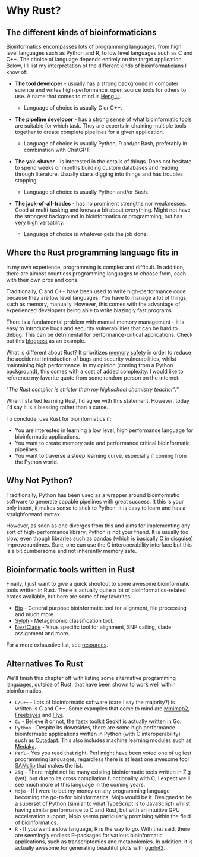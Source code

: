 # Why Rust?

## The different kinds of bioinformaticians
Bioinformatics encompasses lots of programming languages, from high level languages such as Python and R, to low level languages such as C and C++. The choice of language depends entirely on the target application. Below, I'll list my interpretation of the different kinds of bioinformaticians I know of:

- **The tool developer** - usually has a strong background in computer science and writes high-performance, open source tools for others to use. A name that comes to mind is [Heng Li](https://github.com/lh3).
    - Language of choice is usually C or C++.

- **The pipeline developer** - has a strong sense of what bioinformatic tools are suitable for which task. They are experts in chaining multiple tools together to create complete pipelines for a given application.
    - Language of choice is usually Python, R and/or Bash, preferably in combination with ChatGPT.

- **The yak-shaver** - is interested in the details of things. Does not hesitate to spend weeks or months building custom databases and reading through literature. Usually starts digging into things and has troubles stopping.
    - Language of choice is usually Python and/or Bash.

- **The jack-of-all-trades** - has no prominent strengths nor weaknesses. Good at multi-tasking and knows a bit about everything. Might not have the strongest background in bioinformatics or programming, but has very high versatility.
    - Language of choice is whatever gets the job done.

## Where the Rust programming language fits in
In my own experience, programming is complex and difficult. In addition, there are almost countless programming languages to choose from, each with their own pros and cons.

Traditionally, C and C++ have been used to write high-performance code because they are low level languages. You have to manage a lot of things, such as memory, manually. However, this comes with the advantage of experienced developers being able to write blazingly fast programs.

There is a fundamental problem with manual memory management - it is easy to introduce bugs and security vulnerabilities that can be hard to debug. This can be detrimental for performance-critical applications. Check out this [blogpost](https://security.googleblog.com/2024/10/safer-with-google-advancing-memory.html) as an example.

What is different about Rust? It prioritizes [memory safety](https://doc.rust-lang.org/nomicon/meet-safe-and-unsafe.html) in order to reduce the accidental introduction of bugs and security vulnerabilities, whilst maintaining high performance. In my opinion (coming from a Python background), this comes with a cost of added complexity. I would like to reference my favorite quote from some random person on the internet:

<q><em>The Rust compiler is stricter than my highschool chemistry teacher".</em></q>

When I started learning Rust, I'd agree with this statement. However, today I'd say it is a blessing rather than a curse.

To conclude, use Rust for bioinformatics if:
- You are interested in learning a low level, high performance language for bioinformatic applications.
- You want to create memory safe and performance critical bioinformatic pipelines.
- You want to traverse a steep learning curve, especially if coming from the Python world.


## Why Not Python?
Traditionally, Python has been used as a wrapper around bioinformatic software to generate capable pipelines with great success. It this is your only intent, it makes sense to stick to Python. It is easy to learn and has a straighforward syntax.

However, as soon as one diverges from this and aims for implementing any sort of high-performance library, Python is not your friend. It is usually too slow, even though libraries such as pandas (which is basically C in disguise) improve runtimes. Sure, one can use the C interoperability interface but this is a bit cumbersome and not inherently memory safe.


## Bioinformatic tools written in Rust
Finally, I just want to give a quick shoutout to some awesome bioinformatic tools written in Rust. There is actually quite a lot of bioinformatics-related crates available, but here are some of my favorites:
- [Bio](http://docs.rs/bio/latest/bio/) - General purpose bioinformatic tool for alignment, file processing and much more.
- [Sylph](https://github.com/bluenote-1577/sylph) - Metagenomic classification tool.
- [NextClade](https://github.com/nextstrain/nextclade) - Virus specific tool for alignment, SNP calling, clade assignment and more.

For a more exhaustive list, see [resources](../suffix/3_awesome_bioinformatic_tools.md).


## Alternatives To Rust
We'll finish this chapter off with listing some alternative programming languages, outside of Rust, that have been shown to work well within bioinformatics.
- `C/C++` - Lots of bioinformatic software (dare I say the majority?) is written is C and C++. Some examples that come to mind are [Minimap2](https://github.com/lh3/minimap2), [Freebayes](https://github.com/freebayes/freebayes) and [Flye](https://github.com/mikolmogorov/Flye).
- `Go` - Believe it or not, the fastx toolkit [Seqkit](https://github.com/shenwei356/seqkit) is actually written in Go.
- `Python` - Despite its downsides, there are some high performance bioinformatic applications written in Python (with C interoperability) such as [Cutadapt](https://github.com/marcelm/cutadapt/). This also includes machine learning modules such as [Medaka](https://github.com/nanoporetech/medaka).
- `Perl` - Yes you read that right. Perl might have been voted one of ugliest programming languages, regardless there is at least one awesome tool [SAMclip](https://github.com/tseemann/samclip) that makes the list.
- `Zig` - There might not be many existing bioinformatic tools written in Zig (yet), but due to its cross compilation functionality with C, I expect we'll see much more of this language in the coming years.
- `Mojo` - If I were to bet my money on any programming language becoming the go-to for bioinformatics, Mojo would be it. Designed to be a superset of Python (similar to what TypeScript is to JavaScript) whilst having similar performance to C and Rust, but with an intuitive GPU acceleration support, Mojo seems particularly promising within the field of bioinformatics.
- `R` - If you want a slow language, R is the way to go. With that said, there are seemingly endless R-packages for various bioinformatic applications, such as transcriptomics and metabolomics. In addition, it is actually awesome for generating beautiful plots with [ggplot2](https://ggplot2.tidyverse.org/).
